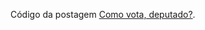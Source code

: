 Código da postagem [Como vota, deputado?](https://medium.com/@ghcarvalho/como-vota-deputado-67e5e60596e1).
